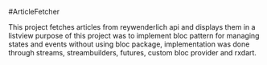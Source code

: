 #ArticleFetcher

This project fetches articles from reywenderlich api and displays them in a listview
purpose of this project was to implement bloc pattern for managing states and events
without using bloc package, implementation was done through streams, streambuilders, futures,
custom bloc provider and rxdart.